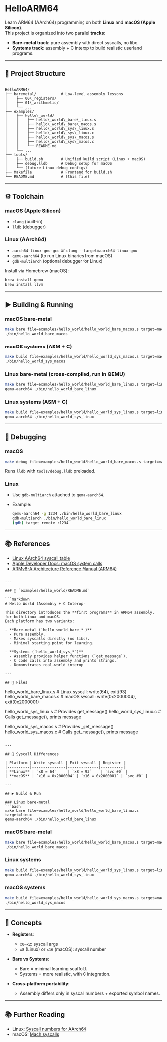 # HelloARM64

Learn ARM64 (AArch64) programming on both **Linux** and **macOS (Apple Silicon)**.  
This project is organized into two parallel **tracks**:

- **Bare-metal track**: pure assembly with direct syscalls, no libc.
- **Systems track**: assembly + C interop to build realistic userland programs.

---

## 📂 Project Structure

```

HelloARM64/
├── baremetal/           # Low-level assembly lessons
│    ├── 00\_registers/
│    ├── 01\_arithmetic/
│    └── ...
├── examples/
│    ├── hello\_world/
│    │    ├── hello\_world\_bare\_linux.s
│    │    ├── hello\_world\_bare\_macos.s
│    │    ├── hello\_world\_sys\_linux.s
│    │    ├── hello\_world\_sys\_linux.c
│    │    ├── hello\_world\_sys\_macos.s
│    │    ├── hello\_world\_sys\_macos.c
│    │    └── README.md
│    └── ...
├── tools/
│    ├── build.sh        # Unified build script (Linux + macOS)
│    ├── debug.lldb      # Debug setup for macOS
│    └── (future Linux debug configs)
├── Makefile             # Frontend for build.sh
└── README.md            # (this file)

````

---

## ⚙️ Toolchain

### macOS (Apple Silicon)
- `clang` (built-in)
- `lldb` (debugger)

### Linux (AArch64)
- `aarch64-linux-gnu-gcc` or `clang --target=aarch64-linux-gnu`
- `qemu-aarch64` (to run Linux binaries from macOS)
- `gdb-multiarch` (optional debugger for Linux)

Install via Homebrew (macOS):
```bash
brew install qemu
brew install llvm
````

---

## ▶️ Building & Running

### macOS bare-metal

```bash
make bare file=examples/hello_world/hello_world_bare_macos.s target=macos
./bin/hello_world_bare_macos
```

### macOS systems (ASM + C)

```bash
make build file=examples/hello_world/hello_world_sys_macos.s target=macos
./bin/hello_world_sys_macos
```

### Linux bare-metal (cross-compiled, run in QEMU)

```bash
make bare file=examples/hello_world/hello_world_bare_linux.s target=linux
qemu-aarch64 ./bin/hello_world_bare_linux
```

### Linux systems (ASM + C)

```bash
make build file=examples/hello_world/hello_world_sys_linux.s target=linux
qemu-aarch64 ./bin/hello_world_sys_linux
```

---

## 🐞 Debugging

### macOS

```bash
make debug file=examples/hello_world/hello_world_bare_macos.s target=macos
```

Runs `lldb` with `tools/debug.lldb` preloaded.

### Linux

* Use `gdb-multiarch` attached to `qemu-aarch64`.
* Example:

  ```bash
  qemu-aarch64 -g 1234 ./bin/hello_world_bare_linux
  gdb-multiarch ./bin/hello_world_bare_linux
  (gdb) target remote :1234
  ```

---

## 📚 References

* [Linux AArch64 syscall table](https://chromium.googlesource.com/chromiumos/docs/+/master/constants/syscalls.md)
* [Apple Developer Docs: macOS system calls](https://developer.apple.com/library/archive/documentation/System/Conceptual/ManPages_iPhoneOS/man2/syscall.2.html)
* [ARMv8-A Architecture Reference Manual (ARM64)](https://developer.arm.com/documentation/ddi0487/latest)

````

---

### 📘 `examples/hello_world/README.md`

```markdown
# Hello World (Assembly + C Interop)

This directory introduces the **first programs** in ARM64 assembly, for both Linux and macOS.  
Each platform has two variants:

- **Bare-metal (`hello_world_bare_*`)**
  - Pure assembly.
  - Makes syscalls directly (no libc).
  - Minimal starting point for learning.

- **Systems (`hello_world_sys_*`)**
  - Assembly provides helper functions (`get_message`).
  - C code calls into assembly and prints strings.
  - Demonstrates real-world interop.

---

## 📂 Files

````

hello\_world\_bare\_linux.s   # Linux syscall: write(64), exit(93)
hello\_world\_bare\_macos.s   # macOS syscall: write(0x2000004), exit(0x2000001)

hello\_world\_sys\_linux.s    # Provides get\_message()
hello\_world\_sys\_linux.c    # Calls get\_message(), prints message

hello\_world\_sys\_macos.s    # Provides \_get\_message()
hello\_world\_sys\_macos.c    # Calls get\_message(), prints message

````

---

## 🔧 Syscall Differences

| Platform | Write syscall | Exit syscall | Register |
|----------|---------------|--------------|----------|
| **Linux** | `x8 = 64`     | `x8 = 93`    | `svc #0` |
| **macOS** | `x16 = 0x2000004` | `x16 = 0x2000001` | `svc #0` |

---

## ▶️ Build & Run

### Linux bare-metal
```bash
make bare file=examples/hello_world/hello_world_bare_linux.s target=linux
qemu-aarch64 ./bin/hello_world_bare_linux
````

### macOS bare-metal

```bash
make bare file=examples/hello_world/hello_world_bare_macos.s target=macos
./bin/hello_world_bare_macos
```

### Linux systems

```bash
make build file=examples/hello_world/hello_world_sys_linux.s target=linux
qemu-aarch64 ./bin/hello_world_sys_linux
```

### macOS systems

```bash
make build file=examples/hello_world/hello_world_sys_macos.s target=macos
./bin/hello_world_sys_macos
```

---

## 🧠 Concepts

* **Registers**:

  * `x0`–`x2`: syscall args
  * `x8` (Linux) or `x16` (macOS): syscall number
* **Bare vs Systems**:

  * Bare = minimal learning scaffold.
  * Systems = more realistic, with C integration.
* **Cross-platform portability**:

  * Assembly differs only in syscall numbers + exported symbol names.

---

## 📚 Further Reading

* Linux: [Syscall numbers for AArch64](https://chromium.googlesource.com/chromiumos/docs/+/master/constants/syscalls.md)
* macOS: [Mach syscalls](https://developer.apple.com/library/archive/documentation/System/Conceptual/ManPages_iPhoneOS/man2/syscall.2.html)







